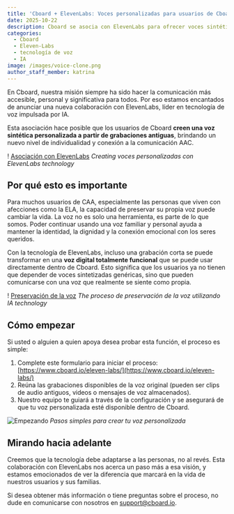 ```yaml
---
title: 'Cboard + ElevenLabs: Voces personalizadas para usuarios de Cboard'
date: 2025-10-22
description: Cboard se asocia con ElevenLabs para ofrecer voces sintéticas personalizadas a los usuarios de CAA, lo que les permite crear voces personalizadas a partir de grabaciones antiguas.
categories:
  - Cboard
  - Eleven-Labs
  - tecnología de voz
  - IA
image: /images/voice-clone.png
author_staff_member: katrina
---
```


En Cboard, nuestra misión siempre ha sido hacer la comunicación más accesible, personal y significativa para todos. Por eso estamos encantados de anunciar una nueva colaboración con ElevenLabs, líder en tecnología de voz impulsada por IA.

Esta asociación hace posible que los usuarios de Cboard **creen una voz sintética personalizada a partir de grabaciones antiguas**, brindando un nuevo nivel de individualidad y conexión a la comunicación AAC.

! [Asociación con ElevenLabs](/images/elevenlabs-cboard.png) _Creating voces personalizadas con ElevenLabs technology_

## Por qué esto es importante

Para muchos usuarios de CAA, especialmente las personas que viven con afecciones como la ELA, la capacidad de preservar su propia voz puede cambiar la vida. La voz no es solo una herramienta, es parte de lo que somos. Poder continuar usando una voz familiar y personal ayuda a mantener la identidad, la dignidad y la conexión emocional con los seres queridos.

Con la tecnología de ElevenLabs, incluso una grabación corta se puede transformar en una **voz digital totalmente funcional** que se puede usar directamente dentro de Cboard. Esto significa que los usuarios ya no tienen que depender de voces sintetizadas genéricas, sino que pueden comunicarse con una voz que realmente se siente como propia.

! [Preservación de la voz](/images/voice-preservation-process.jpg) _The proceso de preservación de la voz utilizando IA technology_

## Cómo empezar

Si usted o alguien a quien apoya desea probar esta función, el proceso es simple:

1. Complete este formulario para iniciar el proceso: [https://www.cboard.io/eleven-labs/](https://www.cboard.io/eleven-labs/)
2. Reúna las grabaciones disponibles de la voz original (pueden ser clips de audio antiguos, videos o mensajes de voz almacenados).
3. Nuestro equipo te guiará a través de la configuración y se asegurará de que tu voz personalizada esté disponible dentro de Cboard.

![Empezando](/images/voice-setup-process.jpg) _Pasos simples para crear tu voz personalizada_

## Mirando hacia adelante

Creemos que la tecnología debe adaptarse a las personas, no al revés. Esta colaboración con ElevenLabs nos acerca un paso más a esa visión, y estamos emocionados de ver la diferencia que marcará en la vida de nuestros usuarios y sus familias.

Si desea obtener más información o tiene preguntas sobre el proceso, no dude en comunicarse con nosotros en support@cboard.io.